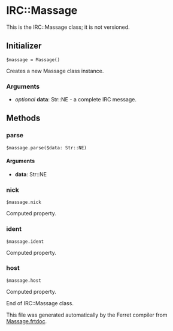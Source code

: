 # IRC::Massage

This is the IRC::Massage class; it is not versioned.




## Initializer

```
$massage = Massage()
```

Creates a new Massage class instance.


### Arguments

* *optional* __data__: Str::NE - a complete IRC message.

## Methods

### parse

```
$massage.parse($data: Str::NE)
```




#### Arguments

* __data__: Str::NE  



### nick

```
$massage.nick
```

Computed property. 



### ident

```
$massage.ident
```

Computed property. 



### host

```
$massage.host
```

Computed property. 







End of IRC::Massage class.

This file was generated automatically by the Ferret compiler from
[Massage.frtdoc](../Massage.frtdoc).